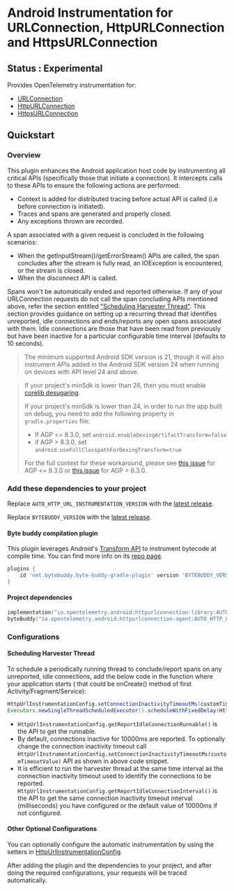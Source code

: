 # Android Instrumentation for URLConnection, HttpURLConnection and HttpsURLConnection

## Status : Experimental

Provides OpenTelemetry instrumentation for:
- [URLConnection](https://developer.android.com/reference/java/net/URLConnection)
- [HttpURLConnection](https://developer.android.com/reference/java/net/HttpURLConnection)
- [HttpsURLConnection](https://developer.android.com/reference/javax/net/ssl/HttpsURLConnection)

## Quickstart

### Overview

This plugin enhances the Android application host code by instrumenting all critical APIs (specifically those that initiate a connection). It intercepts calls to these APIs to ensure the following actions are performed:
- Context is added for distributed tracing before actual API is called (i.e before connection is initiated).
- Traces and spans are generated and properly closed.
- Any exceptions thrown are recorded.

A span associated with a given request is concluded in the following scenarios:
- When the getInputStream()/getErrorStream() APIs are called, the span concludes after the stream is fully read, an IOException is encountered, or the stream is closed.
- When the disconnect API is called.

Spans won't be automatically ended and reported otherwise. If any of your URLConnection requests do not call the span concluding APIs mentioned above, refer the section entitled ["Scheduling Harvester Thread"](#scheduling-harvester-thread). This section provides guidance on setting up a recurring thread that identifies unreported, idle connections and ends/reports any open spans associated with them. Idle connections are those that have been read from previously but have been inactive for a particular configurable time interval (defaults to 10 seconds).

> The minimum supported Android SDK version is 21, though it will also instrument APIs added in the Android SDK version 24 when running on devices with API level 24 and above.

> If your project's minSdk is lower than 26, then you must enable
> [corelib desugaring](https://developer.android.com/studio/write/java8-support#library-desugaring).
>
> If your project's minSdk is lower than 24, in order to run the app built on debug, you need to add the following property in `gradle.properties` file:
> -  If AGP <= 8.3.0, set `android.enableDexingArtifactTransform=false`
> - if AGP > 8.3.0, set `android.useFullClasspathForDexingTransform=true`
>
> For the full context for these workaround, please see
> [this issue](https://issuetracker.google.com/issues/334281968) for AGP <= 8.3.0
> or [this issue](https://issuetracker.google.com/issues/230454566#comment18) for AGP > 8.3.0.

### Add these dependencies to your project

Replace `AUTO_HTTP_URL_INSTRUMENTATION_VERSION` with the [latest release](https://central.sonatype.com/search?q=g%3Aio.opentelemetry.android++a%3Ahttpurlconnection-library&smo=true).

Replace `BYTEBUDDY_VERSION` with the [latest release](https://search.maven.org/search?q=g:net.bytebuddy%20AND%20a:byte-buddy).

#### Byte buddy compilation plugin

This plugin leverages Android's [Transform API](https://developer.android.com/reference/tools/gradle-api/current/com/android/build/api/variant/ScopedArtifactsOperation#toTransform(com.android.build.api.artifact.ScopedArtifact,kotlin.Function1,kotlin.Function1,kotlin.Function1)) to instrument bytecode at compile time. You can find more info on its [repo page](https://github.com/raphw/byte-buddy/tree/master/byte-buddy-gradle-plugin/android-plugin).

```groovy
plugins {
    id 'net.bytebuddy.byte-buddy-gradle-plugin' version 'BYTEBUDDY_VERSION'
}
```

#### Project dependencies

```kotlin
implementation("io.opentelemetry.android:httpurlconnection-library:AUTO_HTTP_URL_INSTRUMENTATION_VERSION")
byteBuddy("io.opentelemetry.android:httpurlconnection-agent:AUTO_HTTP_URL_INSTRUMENTATION_VERSION")
```

### Configurations

#### Scheduling Harvester Thread

To schedule a periodically running thread to conclude/report spans on any unreported, idle connections, add the below code in the function where your application starts ( that could be onCreate() method of first Activity/Fragment/Service):
```Java
HttpUrlInstrumentationConfig.setConnectionInactivityTimeoutMs(customTimeoutValue); //This is optional. Replace customTimeoutValue with a long data type value which denotes the connection inactivity timeout in milli seconds. Defaults to 10000ms
Executors.newSingleThreadScheduledExecutor().scheduleWithFixedDelay(HttpUrlInstrumentationConfig.getReportIdleConnectionRunnable(), 0, HttpUrlInstrumentationConfig.getReportIdleConnectionInterval(), TimeUnit.MILLISECONDS);
```

- `HttpUrlInstrumentationConfig.getReportIdleConnectionRunnable()` is the API to get the runnable.
- By default, connections inactive for 10000ms are reported. To optionally change the connection inactivity timeout call `HttpUrlInstrumentationConfig.setConnectionInactivityTimeoutMs(customTimeoutValue)` API as shown in above code snippet.
- It is efficient to run the harvester thread at the same time interval as the connection inactivity timeout used to identify the connections to be reported. `HttpUrlInstrumentationConfig.getReportIdleConnectionInterval()` is the API to get the same connection inactivity timeout interval (milliseconds) you have configured or the default value of 10000ms if not configured.

#### Other Optional Configurations
You can optionally configure the automatic instrumentation by using the setters in [HttpUrlInstrumentationConfig](library/src/main/java/io/opentelemetry/instrumentation/library/httpurlconnection/HttpUrlInstrumentationConfig.java).

After adding the plugin and the dependencies to your project, and after doing the required configurations, your requests will be traced automatically.
